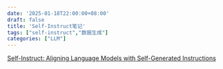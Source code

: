 ```yaml
---
date: '2025-01-18T22:00:00+08:00'
draft: false
title: 'Self-Instruct笔记'
tags: ["self-instruct","数据生成"]
categories: ["LLM"]
---
```


[Self-Instruct: Aligning Language Models with Self-Generated Instructions](https://xves6ft58q.feishu.cn/docx/ZuxudO0oQoDkoCxkvYYcKvd3nBh?from=from_copylink)
